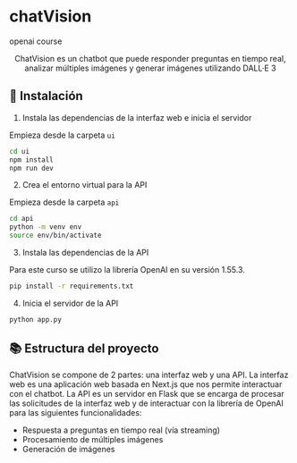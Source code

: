# chatVision
openai course


<p align="center">
  ChatVision es un chatbot que puede responder preguntas en tiempo real, analizar múltiples imágenes y generar imágenes utilizando DALL·E 3
</p>


## 🚀 Instalación


1. Instala las dependencias de la interfaz web e inicia el servidor

Empieza desde la carpeta `ui`

```bash
cd ui
npm install
npm run dev
```

2. Crea el entorno virtual para la API

Empieza desde la carpeta `api`

```bash
cd api
python -m venv env
source env/bin/activate
```

3. Instala las dependencias de la API

Para este curso se utilizo la librería OpenAI en su versión 1.55.3.

```bash
pip install -r requirements.txt
```

4. Inicia el servidor de la API

```bash
python app.py
```



## 📚 Estructura del proyecto

ChatVision se compone de 2 partes: una interfaz web y una API. La interfaz web es una aplicación web basada en Next.js que nos permite interactuar con el chatbot. La API es un servidor en Flask que se encarga de procesar las solicitudes de la interfaz web y de interactuar con la librería de OpenAI para las siguientes funcionalidades:

- Respuesta a preguntas en tiempo real (vía streaming)
- Procesamiento de múltiples imágenes
- Generación de imágenes
